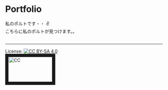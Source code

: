 # Portfolio
私のポルトです・・ :v: 
<br/>
こちらに私のポルトが見つけます。。
<br/><br/>
***
License: [![CC BY-SA 4.0](https://img.shields.io/badge/License-CC%20BY--SA%204.0-lightgrey.svg "CC")](https://creativecommons.org/licenses/by-sa/4.0/)
<br/>
<a href="https://creativecommons.org/licenses/by-sa/4.0/"><img src="https://img.shields.io/badge/License-CC%20BY--SA%204.0-lightgrey.svg" 
alt="CC" width="140" height="80" border="10" /></a>